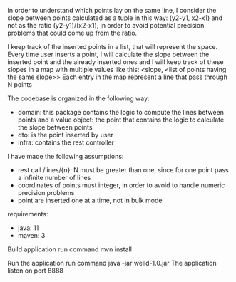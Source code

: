 In order to understand which points lay on the same line, I consider the slope between points
calculated as a tuple in this way: (y2-y1, x2-x1) and not as the ratio (y2-y1)/(x2-x1), in order to
avoid potential precision problems that could come up from the ratio.

I keep track of the inserted points in a list, that will represent the space. Every time user inserts a point,
I will calculate the slope between the inserted point and the already inserted ones and I will keep track of these
slopes in a map with multiple values like this: <slope, \<list of points having the same slope\>>
Each entry in the map represent a line that pass through N points

The codebase is organized in the following way:
- domain: this package contains the logic to compute the lines between points and a value object: the point that contains the logic to calculate the slope between points
- dto: is the point inserted by user
- infra: contains the rest controller

I have made the following assumptions:
- rest call /lines/{n}: N must be greater than one, since for one point pass a infinite number of lines
- coordinates of points must integer, in order to avoid to handle numeric precision problems
- point are inserted one at a time, not in bulk mode

requirements:
- java: 11
- maven: 3

Build application
run command mvn install

Run the application
run command java -jar welld-1.0.jar
The application listen on port 8888




